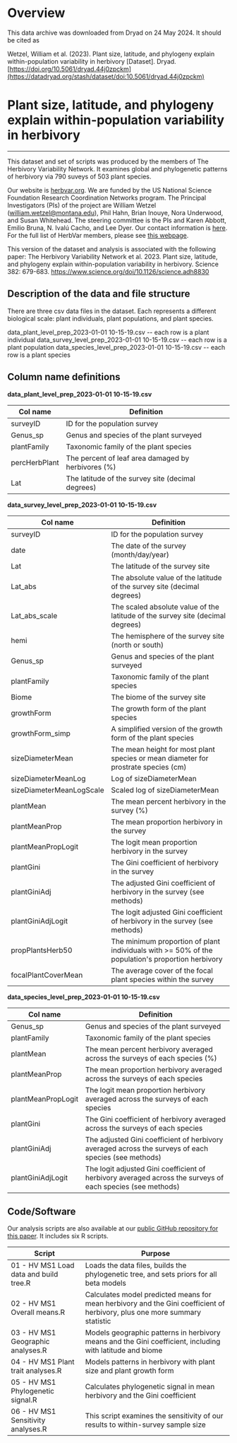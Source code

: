 # Overview

This data archive was downloaded from Dryad on 24 May 2024.  It should be cited as 

Wetzel, William et al. (2023). Plant size, latitude, and phylogeny explain within-population variability in herbivory [Dataset]. Dryad. [https://doi.org/10.5061/dryad.44j0zpckm](https://datadryad.org/stash/dataset/doi:10.5061/dryad.44j0zpckm)


# Plant size, latitude, and phylogeny explain within-population variability in herbivory

---

This dataset and set of scripts was produced by the members of The Herbivory Variability Network. It examines global and phylogenetic patterns of herbivory via 790 suveys of 503 plant species.

Our website is [herbvar.org](https://herbvar.org). We are funded by the US National Science Foundation Research Coordination Networks program. The Principal Investigators (PIs) of the project are William Wetzel (<william.wetzel@montana.edu>), Phil Hahn, Brian Inouye, Nora Underwood, and Susan Whitehead. The steering committee is the PIs and Karen Abbott, Emilio Bruna, N. Ivalú Cacho, and Lee Dyer. Our contact information is [here](https://herbvar.org/leadership.html). For the full list of HerbVar members, please see [this webpage](https://herbvar.org/CollaboratorDirectory.html).

This version of the dataset and analysis is associated with the following paper: The Herbivory Variability Network et al. 2023. Plant size, latitude, and phylogeny explain within-population variability in herbivory. Science 382: 679-683. <https://www.science.org/doi/10.1126/science.adh8830>

## Description of the data and file structure

There are three csv data files in the dataset. Each represents a different biological scale: plant individuals, plant populations, and plant species.

data_plant_level_prep_2023-01-01 10-15-19.csv -- each row is a plant individual
data_survey_level_prep_2023-01-01 10-15-19.csv -- each row is a plant population
data_species_level_prep_2023-01-01 10-15-19.csv -- each row is a plant species

## Column name definitions

**data_plant_level_prep_2023-01-01 10-15-19.csv**

| Col name      | Definition                                         |
| ------------- | -------------------------------------------------- |
| surveyID      | ID for the population survey                       |
| Genus\_sp     | Genus and species of the plant surveyed            |
| plantFamily   | Taxonomic family of the plant species              |
| percHerbPlant | The percent of leaf area damaged by herbivores (%) |
| Lat           | The latitude of the survey site (decimal degrees)  |

**data_survey_level_prep_2023-01-01 10-15-19.csv**

| Col name                 | Definition                                                                                       |
| ------------------------ | ------------------------------------------------------------------------------------------------ |
| surveyID                 | ID for the population survey                                                                     |
| date                     | The date of the survey (month/day/year)                                                          |
| Lat                      | The latitude of the survey site                                                                  |
| Lat\_abs                 | The absolute value of the latitude of the survey site (decimal degrees)                          |
| Lat\_abs\_scale          | The scaled absolute value of the latitude of the survey site (decimal degrees)                   |
| hemi                     | The hemisphere of the survey site (north or south)                                               |
| Genus\_sp                | Genus and species of the plant surveyed                                                          |
| plantFamily              | Taxonomic family of the plant species                                                            |
| Biome                    | The biome of the survey site                                                                     |
| growthForm               | The growth form of the plant species                                                             |
| growthForm\_simp         | A simplified version of the growth form of the plant species                                     |
| sizeDiameterMean         | The mean height for most plant species or mean diameter for prostrate species (cm)               |
| sizeDiameterMeanLog      | Log of sizeDiameterMean                                                                          |
| sizeDiameterMeanLogScale | Scaled log of sizeDiameterMean                                                                   |
| plantMean                | The mean percent herbivory in the survey (%)                                                     |
| plantMeanProp            | The mean proportion herbivory in the survey                                                      |
| plantMeanPropLogit       | The logit mean proportion herbivory in the survey                                                |
| plantGini                | The Gini coefficient of herbivory in the survey                                                  |
| plantGiniAdj             | The adjusted Gini coefficient of herbivory in the survey (see methods)                           |
| plantGiniAdjLogit        | The logit adjusted Gini coefficient of herbivory in the survey (see methods)                     |
| propPlantsHerb50         | The minimum proportion of plant individuals with >= 50% of the population's proportion herbivory |
| focalPlantCoverMean      | The average cover of the focal plant species within the survey                                   |

**data_species_level_prep_2023-01-01 10-15-19.csv**

| Col name           | Definition                                                                                                 |
| ------------------ | ---------------------------------------------------------------------------------------------------------- |
| Genus\_sp          | Genus and species of the plant surveyed                                                                    |
| plantFamily        | Taxonomic family of the plant species                                                                      |
| plantMean          | The mean percent herbivory averaged across the surveys of each species (%)                                 |
| plantMeanProp      | The mean proportion herbivory averaged across the surveys of each species                                  |
| plantMeanPropLogit | The logit mean proportion herbivory averaged across the surveys of each species                            |
| plantGini          | The Gini coefficient of herbivory averaged across the surveys of each species                              |
| plantGiniAdj       | The adjusted Gini coefficient of herbivory averaged across the surveys of each species (see methods)       |
| plantGiniAdjLogit  | The logit adjusted Gini coefficient of herbivory averaged across the surveys of each species (see methods) |

## Code/Software

Our analysis scripts are also available at our [public GitHub repository for this paper](https://github.com/HerbVar-Network/HV-Large-Patterns-MS-public). It includes six R scripts.

| Script                                 | Purpose                                                                                                                    |
| -------------------------------------- | -------------------------------------------------------------------------------------------------------------------------- |
| 01 - HV MS1 Load data and build tree.R | Loads the data files, builds the phylogenetic tree, and sets priors for all beta models                                    |
| 02 - HV MS1 Overall means.R            | Calculates model predicted means for mean herbivory and the Gini coefficient of herbivory, plus one more summary statistic |
| 03 - HV MS1 Geographic analyses.R      | Models geographic patterns in herbivory means and the Gini coefficient, including with latitude and biome                  |
| 04 - HV MS1 Plant trait analyses.R     | Models patterns in herbivory with plant size and plant growth form                                                         |
| 05 - HV MS1 Phylogenetic signal.R      | Calculates phylogenetic signal in mean herbivory and the Gini coefficient                                                  |
| 06 - HV MS1 Sensitivity analyses.R     | This script examines the sensitivity of our results to within-survey sample size                                           |

